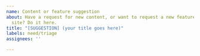 ```yaml
---
name: Content or feature suggestion
about: Have a request for new content, or want to request a new feature for this
  site? Do it here.
title: "[SUGGESTION] (your title goes here)"
labels: need/triage
assignees: ''

---
```


<!--
Hello! To ensure this issue is correctly addressed as soon as possible by the IPFS team, please try to make sure:

- A clear description is provided. It should includes as much relevant information as possible and clear scope for the issue to be actionable. If you have any images or sketches to go along with the suggestion, please include them here.

FOR GENERAL DISCUSSION, HELP OR QUESTIONS, please see the options at https://ipfs.eth.link/help or head directly to https://discuss.ipfs.io.

(you can delete this section after reading)
-->
